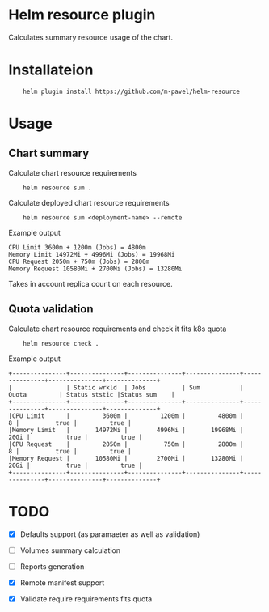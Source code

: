 # Helm resource plugin
Calculates summary resource usage of the chart.
# Installateion 
```
    helm plugin install https://github.com/m-pavel/helm-resource
```
# Usage 
## Chart summary
Calculate chart resource requirements
```
    helm resource sum .
```
Calculate deployed chart resource requirements
```
    helm resource sum <deployment-name> --remote
```

Example output
```
CPU Limit 3600m + 1200m (Jobs) = 4800m
Memory Limit 14972Mi + 4996Mi (Jobs) = 19968Mi
CPU Request 2050m + 750m (Jobs) = 2800m
Memory Request 10580Mi + 2700Mi (Jobs) = 13280Mi
```
Takes in account replica count on each resource.

## Quota validation
Calculate chart resource requirements and check it fits k8s quota
```
    helm resource check .
```
Example output
```
+---------------+---------------+---------------+---------------+---------------+---------------+--------------+
|               | Static wrkld  | Jobs          | Sum           | Quota         | Status ststic |Status sum    |
+---------------+---------------+---------------+---------------+---------------+---------------+--------------+
|CPU Limit      |         3600m |         1200m |         4800m |             8 |          true |         true |
|Memory Limit   |       14972Mi |        4996Mi |       19968Mi |          20Gi |          true |         true |
|CPU Request    |         2050m |          750m |         2800m |             8 |          true |         true |
|Memory Request |       10580Mi |        2700Mi |       13280Mi |          20Gi |          true |         true |
+---------------+---------------+---------------+---------------+---------------+---------------+--------------+
```
# TODO
  - [X] Defaults support (as paramaeter as well as validation)
  - [ ] Volumes summary calculation
  - [ ] Reports generation
  - [X] Remote manifest support
  - [X] Validate require requirements fits quota
  